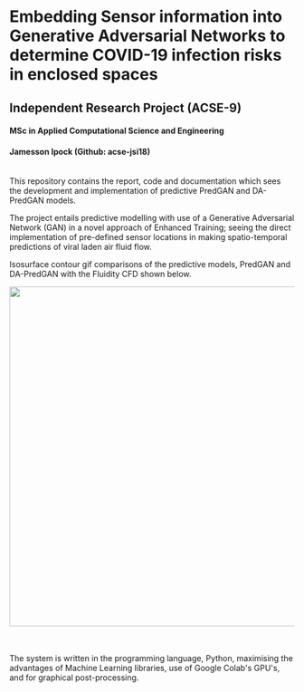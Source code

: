 Embedding Sensor information into Generative Adversarial Networks to determine COVID-19 infection risks in enclosed spaces
=======================

## Independent Research Project (ACSE-9) </br>
#### MSc in Applied Computational Science and Engineering 
#### Jamesson Ipock (Github: acse-jsi18)
</br>
This repository contains the report, code and documentation which sees the development and implementation of predictive PredGAN and DA-PredGAN models. 

The project entails predictive modelling with use of a Generative Adversarial Network (GAN) in a novel approach of Enhanced Training; seeing the direct implementation of pre-defined sensor locations in making spatio-temporal predictions of viral laden air fluid flow. 
</br> 

Isosurface contour gif comparisons of the predictive models, PredGAN and DA-PredGAN with the Fluidity CFD shown below. 

<a href="#"><img src="https://github.com/acse-2020/acse2020-acse9-finalreport-acse-jsi18/blob/master/animations/animation.gif" width="600"></a>&nbsp;&nbsp;&nbsp;&nbsp;&nbsp;&nbsp;

</br>
The system is written in the programming language, Python, maximising the advantages of Machine Learning libraries, use of Google Colab's GPU's, and for graphical post-processing.